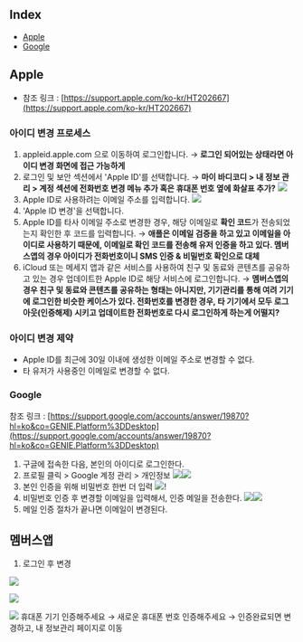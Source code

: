 ## Index
- [Apple](#Apple)
- [Google](#Google)


## Apple
- 참조 링크 : [https://support.apple.com/ko-kr/HT202667](https://support.apple.com/ko-kr/HT202667)

### 아이디 변경 프로세스
1. appleid.apple.com 으로 이동하여 로그인합니다. → **로그인 되어있는 상태라면 아이디 변경 화면에 접근 가능하게**
2. 로그인 및 보안 섹션에서 'Apple ID'를 선택합니다. → **마이 바디코디 > 내 정보 관리 > 계정 섹션에 전화번호 변경 메뉴 추가 혹은 휴대폰 번호 옆에 화살표 추가?**
![](attachments/Pasted%20image%2020221228114723.png)
3. Apple ID로 사용하려는 이메일 주소를 입력합니다.
![](attachments/Pasted%20image%2020221228114744.png)
4. 'Apple ID 변경'을 선택합니다.
5. Apple ID를 타사 이메일 주소로 변경한 경우, 해당 이메일로 **확인 코드**가 전송되었는지 확인한 후 코드를 입력합니다. → **애플은 이메일 검증을 하고 있고 이메일을 아이디로 사용하기 때문에, 이메일로 확인 코드를 전송해 유저 인증을 하고 있다. 멤버스앱의 경우 아이디가 전화번호이니 SMS 인증 & 비밀번호 확인으로 대체**
6. iCloud 또는 메세지 앱과 같은 서비스를 사용하여 친구 및 동료와 콘텐츠를 공유하고 있는 경우 업데이트한 Apple ID로 해당 서비스에 로그인합니다. → **멤버스앱의 경우 친구 및 동료와 콘텐츠를 공유하는 형태는 아니지만, 기기관리를 통해 여려 기기에 로그인한 비슷한 케이스가 있다. 전화번호를 변경한 경우, 타 기기에서 모두 로그아웃(인증해제) 시키고 업데이트한 전화번호로 다시 로그인하게 하는게 어떨지?**

### 아이디 변경 제약
- Apple ID를 최근에 30일 이내에 생성한 이메일 주소로 변경할 수 없다.
- 타 유저가 사용중인 이메일로 변경할 수 없다.


### Google

참조 링크 : [https://support.google.com/accounts/answer/19870?hl=ko&co=GENIE.Platform%3DDesktop](https://support.google.com/accounts/answer/19870?hl=ko&co=GENIE.Platform%3DDesktop)

1. 구글에 접속한 다음, 본인의 아이디로 로그인한다.
2. 프로필 클릭 > Google 계정 관리 > 개인정보 
![](attachments/스크린샷%202022-12-28%20오후%205.49.47.png)![](attachments/스크린샷%202022-12-28%20오후%205.50.08.png)
3. 본인 인증을 위해 비밀번호 한번 더 입력
![](attachments/스크린샷%202022-12-28%20오후%205.52.10.png)!
4. 비밀번호 인증 후 변경할 이메일을 입력해서, 인증 메일을 전송한다.
![](attachments/스크린샷%202022-12-28%20오후%205.52.21.png)![](attachments/스크린샷%202022-12-28%20오후%205.52.32.png)
5. 메일 인증 절차가 끝나면 이메일이 변경된다.


## 멤버스앱

1. 로그인 후 변경

![](attachments/Pasted%20image%2020221228181922.png)

![](attachments/스크린샷%202022-12-28%20오후%206.12.56.png)

![](attachments/스크린샷%202022-12-28%20오후%206.10.15.png)
휴대폰 기기 인증해주세요 → 새로운 휴대폰 번호 인증해주세요 → 인증완료되면 변경하고, 내 정보관리 페이지로 이동
